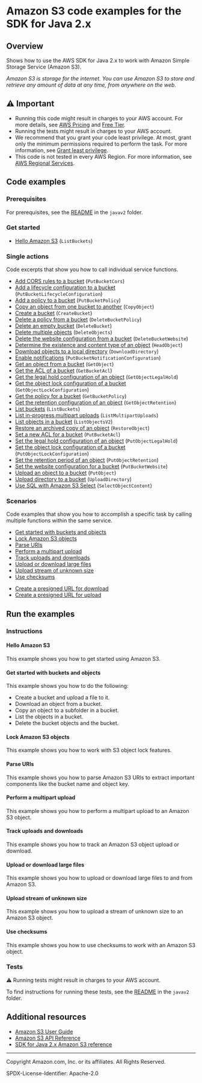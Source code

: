 # Amazon S3 code examples for the SDK for Java 2.x

## Overview

Shows how to use the AWS SDK for Java 2.x to work with Amazon Simple Storage Service (Amazon S3).

<!--custom.overview.start-->
<!--custom.overview.end-->

_Amazon S3 is storage for the internet. You can use Amazon S3 to store and retrieve any amount of data at any time, from anywhere on the web._

## ⚠ Important

* Running this code might result in charges to your AWS account. For more details, see [AWS Pricing](https://aws.amazon.com/pricing/) and [Free Tier](https://aws.amazon.com/free/).
* Running the tests might result in charges to your AWS account.
* We recommend that you grant your code least privilege. At most, grant only the minimum permissions required to perform the task. For more information, see [Grant least privilege](https://docs.aws.amazon.com/IAM/latest/UserGuide/best-practices.html#grant-least-privilege).
* This code is not tested in every AWS Region. For more information, see [AWS Regional Services](https://aws.amazon.com/about-aws/global-infrastructure/regional-product-services).

<!--custom.important.start-->
<!--custom.important.end-->

## Code examples

### Prerequisites

For prerequisites, see the [README](../../README.md#Prerequisites) in the `javav2` folder.


<!--custom.prerequisites.start-->
<!--custom.prerequisites.end-->

### Get started

- [Hello Amazon S3](src/main/java/com/example/s3/HelloS3.java#L6) (`ListBuckets`)


### Single actions

Code excerpts that show you how to call individual service functions.

- [Add CORS rules to a bucket](src/main/java/com/example/s3/S3Cors.java#L6) (`PutBucketCors`)
- [Add a lifecycle configuration to a bucket](src/main/java/com/example/s3/LifecycleConfiguration.java#L6) (`PutBucketLifecycleConfiguration`)
- [Add a policy to a bucket](src/main/java/com/example/s3/SetBucketPolicy.java#L6) (`PutBucketPolicy`)
- [Copy an object from one bucket to another](src/main/java/com/example/s3/CopyObject.java#L6) (`CopyObject`)
- [Create a bucket](src/main/java/com/example/s3/CreateBucket.java#L6) (`CreateBucket`)
- [Delete a policy from a bucket](src/main/java/com/example/s3/DeleteBucketPolicy.java#L6) (`DeleteBucketPolicy`)
- [Delete an empty bucket](src/main/java/com/example/s3/S3BucketOps.java#L79) (`DeleteBucket`)
- [Delete multiple objects](src/main/java/com/example/s3/DeleteMultiObjects.java#L6) (`DeleteObjects`)
- [Delete the website configuration from a bucket](src/main/java/com/example/s3/DeleteWebsiteConfiguration.java#L6) (`DeleteBucketWebsite`)
- [Determine the existence and content type of an object](src/main/java/com/example/s3/GetObjectContentType.java#L6) (`HeadObject`)
- [Download objects to a local directory](src/main/java/com/example/s3/transfermanager/DownloadToDirectory.java#L6) (`DownloadDirectory`)
- [Enable notifications](src/main/java/com/example/s3/SetBucketEventBridgeNotification.java#L6) (`PutBucketNotificationConfiguration`)
- [Get an object from a bucket](src/main/java/com/example/s3/GetObjectData.java#L6) (`GetObject`)
- [Get the ACL of a bucket](src/main/java/com/example/s3/GetAcl.java#L6) (`GetBucketAcl`)
- [Get the legal hold configuration of an object](src/main/java/com/example/s3/lockscenario/S3LockActions.java#L94) (`GetObjectLegalHold`)
- [Get the object lock configuration of a bucket](src/main/java/com/example/s3/lockscenario/S3LockActions.java#L345) (`GetObjectLockConfiguration`)
- [Get the policy for a bucket](src/main/java/com/example/s3/GetBucketPolicy.java#L6) (`GetBucketPolicy`)
- [Get the retention configuration of an object](src/main/java/com/example/s3/lockscenario/S3LockActions.java#L309) (`GetObjectRetention`)
- [List buckets](src/main/java/com/example/s3/ListBuckets.java#L6) (`ListBuckets`)
- [List in-progress multipart uploads](src/main/java/com/example/s3/ListMultipartUploads.java#L6) (`ListMultipartUploads`)
- [List objects in a bucket](src/main/java/com/example/s3/ListObjects.java#L6) (`ListObjectsV2`)
- [Restore an archived copy of an object](src/main/java/com/example/s3/RestoreObject.java#L6) (`RestoreObject`)
- [Set a new ACL for a bucket](src/main/java/com/example/s3/SetAcl.java#L6) (`PutBucketAcl`)
- [Set the legal hold configuration of an object](src/main/java/com/example/s3/lockscenario/S3LockActions.java#L255) (`PutObjectLegalHold`)
- [Set the object lock configuration of a bucket](src/main/java/com/example/s3/lockscenario/S3LockActions.java#L206) (`PutObjectLockConfiguration`)
- [Set the retention period of an object](src/main/java/com/example/s3/lockscenario/S3LockActions.java#L61) (`PutObjectRetention`)
- [Set the website configuration for a bucket](src/main/java/com/example/s3/SetWebsiteConfiguration.java#L6) (`PutBucketWebsite`)
- [Upload an object to a bucket](src/main/java/com/example/s3/PutObject.java#L6) (`PutObject`)
- [Upload directory to a bucket](src/main/java/com/example/s3/transfermanager/UploadADirectory.java#L6) (`UploadDirectory`)
- [Use SQL with Amazon S3 Select](src/main/java/com/example/s3/async/SelectObjectContentExample.java#L5) (`SelectObjectContent`)

### Scenarios

Code examples that show you how to accomplish a specific task by calling multiple
functions within the same service.

- [Get started with buckets and objects](src/main/java/com/example/s3/S3Scenario.java)
- [Lock Amazon S3 objects](src/main/java/com/example/s3/lockscenario/S3ObjectLockWorkflow.java)
- [Parse URIs](src/main/java/com/example/s3/ParseUri.java)
- [Perform a multipart upload](src/main/java/com/example/s3/PerformMultiPartUpload.java)
- [Track uploads and downloads](src/main/java/com/example/s3/transfermanager/UploadFile.java)
- [Upload or download large files](src/main/java/com/example/s3/transfermanager/DownloadToDirectory.java)
- [Upload stream of unknown size](src/main/java/com/example/s3/async/PutObjectFromStreamAsync.java)
- [Use checksums](src/main/java/com/example/s3/BasicOpsWithChecksums.java)


<!--custom.examples.start-->
- [Create a presigned URL for download](s3/src/main/java/com/example/s3/GeneratePresignedGetUrlAndRetrieve.java)
- [Create a presigned URL for upload](s3/src/main/java/com/example/s3/GeneratePresignedUrlAndPutFileWithMetadata.java)
<!--custom.examples.end-->

## Run the examples

### Instructions


<!--custom.instructions.start-->
<!--custom.instructions.end-->

#### Hello Amazon S3

This example shows you how to get started using Amazon S3.



#### Get started with buckets and objects

This example shows you how to do the following:

- Create a bucket and upload a file to it.
- Download an object from a bucket.
- Copy an object to a subfolder in a bucket.
- List the objects in a bucket.
- Delete the bucket objects and the bucket.

<!--custom.scenario_prereqs.s3_Scenario_GettingStarted.start-->
<!--custom.scenario_prereqs.s3_Scenario_GettingStarted.end-->


<!--custom.scenarios.s3_Scenario_GettingStarted.start-->
<!--custom.scenarios.s3_Scenario_GettingStarted.end-->

#### Lock Amazon S3 objects

This example shows you how to work with S3 object lock features.


<!--custom.scenario_prereqs.s3_Scenario_ObjectLock.start-->
<!--custom.scenario_prereqs.s3_Scenario_ObjectLock.end-->


<!--custom.scenarios.s3_Scenario_ObjectLock.start-->
<!--custom.scenarios.s3_Scenario_ObjectLock.end-->

#### Parse URIs

This example shows you how to parse Amazon S3 URIs to extract important components like the bucket name and object key.


<!--custom.scenario_prereqs.s3_Scenario_URIParsing.start-->
<!--custom.scenario_prereqs.s3_Scenario_URIParsing.end-->


<!--custom.scenarios.s3_Scenario_URIParsing.start-->
<!--custom.scenarios.s3_Scenario_URIParsing.end-->

#### Perform a multipart upload

This example shows you how to perform a multipart upload to an Amazon S3 object.


<!--custom.scenario_prereqs.s3_Scenario_MultipartUpload.start-->
<!--custom.scenario_prereqs.s3_Scenario_MultipartUpload.end-->


<!--custom.scenarios.s3_Scenario_MultipartUpload.start-->
<!--custom.scenarios.s3_Scenario_MultipartUpload.end-->

#### Track uploads and downloads

This example shows you how to track an Amazon S3 object upload or download.


<!--custom.scenario_prereqs.s3_Scenario_TrackUploadDownload.start-->
<!--custom.scenario_prereqs.s3_Scenario_TrackUploadDownload.end-->


<!--custom.scenarios.s3_Scenario_TrackUploadDownload.start-->
<!--custom.scenarios.s3_Scenario_TrackUploadDownload.end-->

#### Upload or download large files

This example shows you how to upload or download large files to and from Amazon S3.


<!--custom.scenario_prereqs.s3_Scenario_UsingLargeFiles.start-->
<!--custom.scenario_prereqs.s3_Scenario_UsingLargeFiles.end-->


<!--custom.scenarios.s3_Scenario_UsingLargeFiles.start-->
<!--custom.scenarios.s3_Scenario_UsingLargeFiles.end-->

#### Upload stream of unknown size

This example shows you how to upload a stream of unknown size to an Amazon S3 object.


<!--custom.scenario_prereqs.s3_Scenario_UploadStream.start-->
<!--custom.scenario_prereqs.s3_Scenario_UploadStream.end-->


<!--custom.scenarios.s3_Scenario_UploadStream.start-->
<!--custom.scenarios.s3_Scenario_UploadStream.end-->

#### Use checksums

This example shows you how to use checksums to work with an Amazon S3 object.


<!--custom.scenario_prereqs.s3_Scenario_UseChecksums.start-->
<!--custom.scenario_prereqs.s3_Scenario_UseChecksums.end-->


<!--custom.scenarios.s3_Scenario_UseChecksums.start-->
<!--custom.scenarios.s3_Scenario_UseChecksums.end-->

### Tests

⚠ Running tests might result in charges to your AWS account.


To find instructions for running these tests, see the [README](../../README.md#Tests)
in the `javav2` folder.



<!--custom.tests.start-->
<!--custom.tests.end-->

## Additional resources

- [Amazon S3 User Guide](https://docs.aws.amazon.com/AmazonS3/latest/userguide/Welcome.html)
- [Amazon S3 API Reference](https://docs.aws.amazon.com/AmazonS3/latest/API/Welcome.html)
- [SDK for Java 2.x Amazon S3 reference](https://sdk.amazonaws.com/java/api/latest/software/amazon/awssdk/services/s3/package-summary.html)

<!--custom.resources.start-->
<!--custom.resources.end-->

---

Copyright Amazon.com, Inc. or its affiliates. All Rights Reserved.

SPDX-License-Identifier: Apache-2.0